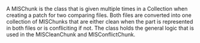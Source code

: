 A MISChunk is the class that is given multiple times in a Collection when creating a patch for two comparing files. Both files are converted into one collection of MISChunks that are either clean when the part is represented in both files or is confliciting if not.  The class holds the general logic that is used in the MISCleanChunk and MISConflictChunk.